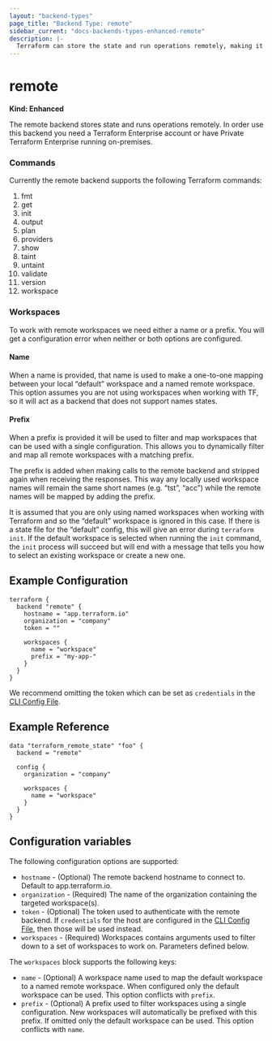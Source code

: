 ```yaml
---
layout: "backend-types"
page_title: "Backend Type: remote"
sidebar_current: "docs-backends-types-enhanced-remote"
description: |-
  Terraform can store the state and run operations remotely, making it easier to version and work with in a team.
---
```


# remote

**Kind: Enhanced**

The remote backend stores state and runs operations remotely. In order
use this backend you need a Terraform Enterprise account or have Private
Terraform Enterprise running on-premises.

### Commands

Currently the remote backend supports the following Terraform commands:

 1.  fmt
 2.  get
 3.  init
 4.  output
 5.  plan
 6.  providers
 7.  show
 8.  taint
 9.  untaint
 10. validate
 11. version
 11. workspace

### Workspaces
To work with remote workspaces we need either a name or a prefix. You will
get a configuration error when neither or both options are configured.

#### Name
When a name is provided, that name is used to make a one-to-one mapping
between your local “default” workspace and a named remote workspace. This
option assumes you are not using workspaces when working with TF, so it
will act as a backend that does not support names states.

#### Prefix
When a prefix is provided it will be used to filter and map workspaces that
can be used with a single configuration. This allows you to dynamically
filter and map all remote workspaces with a matching prefix.

The prefix is added when making calls to the remote backend and stripped
again when receiving the responses. This way any locally used workspace
names will remain the same short names (e.g. “tst”, “acc”) while the remote
names will be mapped by adding the prefix.

It is assumed that you are only using named workspaces when working with
Terraform and so the “default” workspace is ignored in this case. If there
is a state file for the “default” config, this will give an error during
`terraform init`. If the default workspace is selected when running the
`init` command, the `init` process will succeed but will end with a message
that tells you how to select an existing workspace or create a new one.

## Example Configuration

```hcl
terraform {
  backend "remote" {
    hostname = "app.terraform.io"
    organization = "company"
    token = ""

    workspaces {
      name = "workspace"
      prefix = "my-app-"
    }
  }
}
```

We recommend omitting the token which can be set as `credentials` in the
[CLI Config File](/docs/commands/cli-config.html#credentials).

## Example Reference

```hcl
data "terraform_remote_state" "foo" {
  backend = "remote"

  config {
    organization = "company"

    workspaces {
      name = "workspace"
    }
  }
}
```

## Configuration variables

The following configuration options are supported:

* `hostname` - (Optional) The remote backend hostname to connect to. Default
  to app.terraform.io.
* `organization` - (Required) The name of the organization containing the
  targeted workspace(s).
* `token` - (Optional) The token used to authenticate with the remote backend.
  If `credentials` for the host are configured in the
  [CLI Config File](/docs/commands/cli-config.html#credentials), then those
  will be used instead.
* `workspaces` - (Required) Workspaces contains arguments used to filter down
  to a set of workspaces to work on. Parameters defined below.

The `workspaces` block supports the following keys:
* `name` - (Optional) A workspace name used to map the default workspace to a
  named remote workspace. When configured only the default workspace can be
  used. This option conflicts with `prefix`.
* `prefix` - (Optional) A prefix used to filter workspaces using a single
  configuration. New workspaces will automatically be prefixed with this
  prefix. If omitted only the default workspace can be used. This option
  conflicts with `name`.
